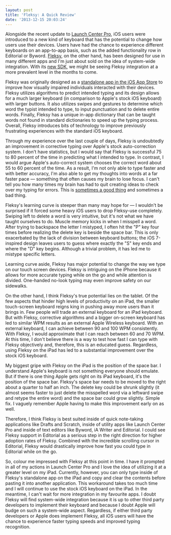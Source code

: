```yaml
---
layout: post
title: 'Fleksy: A Quick Review'
date: '2013-12-15 20:03:24'
---
```


<p>Alongside the recent update to <a href="http://contrast.co/launch-center-pro/">Launch Center Pro</a>, iOS users were introduced to a new kind of keyboard that has the potential to change how users use their devices. Users have had the chance to experience different keyboards on an app-to-app basis, such as the added functionality row in Editorial or Byword. <a href="http://fleksy.com/">Fleksy</a>, on the other hand, has been designed for use in many different apps and I'm just about sold on the idea of system-wide integration. With its <a href="http://fleksy.com/getmysdk/">new SDK</a>, we might be seeing Fleksy integration at a more prevalent level in the months to come.</p>

<p>Fleksy was originally designed as a <a href="https://itunes.apple.com/us/app/fleksy-happy-typing/id520337246">standalone app in the iOS App Store</a> to improve how visually impaired individuals interacted with their devices. Fleksy utilizes algorithms to predict intended typing and its design allows for a much larger keyboard (in comparison to Apple's stock iOS keyboard) with larger buttons. It also utilizes swipes and gestures to determine which word the typist intended to type, to input punctuation and to delete entire words. Finally, Fleksy has a unique in-app dictionary that can be taught words not found in standard dictionaries to speed up the typing process. Overall, Fleksy introduces bits of technology to improve previously frustrating experiences with the standard iOS keyboard. </p>

<p>Through my experience over the last couple of days, Fleksy is undoubtedly an improvement in corrective typing over Apple's stock auto-correction system. I don't have statistics, but I would say that Fleksy is successful 75 to 80 percent of the time in predicting what I intended to type. In contrast, I would argue Apple's auto-correct system chooses the correct word about 55 to 60 percent of the time. As a result, I'm not only able to type faster and with better accuracy, I'm also able to get my thoughts into words at a far faster pace — something that often causes my brain to lose focus. I can't tell you how many times my brain has had to quit creating ideas to check over my typing for errors. This is <a href="http://www.macworld.com/article/2018600/why-im-writing-on-the-ipad.html">sometimes a good thing</a> and sometimes a bad thing. </p>

<p>Fleksy's learning curve is steeper than many may hope for — I wouldn't be surprised if it forced some heavy iOS users to drop Fleksy-use completely. Swiping left to delete a word is very intuitive, but it's not what we have taught ourselves to do. Muscle memory kicks in when I misspell a word. After trying to backspace the letter I mistyped, I often hit the "P" key four times before realizing the delete key is beside the space bar. This is only exacerbated by the lack of division between keyboard buttons; the iOS 7-inspired design leaves users to guess where exactly the "S" key ends and where the "D" key begins. Although a trivial problem, it has led me to mistype specific letters.</p>

<p>Learning curve aside, Fleksy has major potential to change the way we type on our touch screen devices. Fleksy is intriguing on the iPhone because it allows for more accurate typing while on the go and while attention is divided. One-handed no-look typing may even improve safety on our sidewalks.</p>

<p>On the other hand, I think Fleksy's true potential lies on the tablet. Of the few aspects that hinder high levels of productivity on an iPad, the smaller touch-screen keyboard reigns king in pushing away more users than it brings in. Few people will trade an external keyboard for an iPad keyboard. But with Fleksy, corrective algorithms and a bigger on-screen keyboard has led to similar WPM results as an external Apple Wireless keyboard. With an external keyboard, I can achieve between 90 and 100 WPM consistently. With Fleksy, I would approximate that I can reach between 60 and 70 WPM. At this time, I don't believe there is a way to test how fast I can type with Fleksy objectively and, therefore, this is an educated guess. Regardless, using Fleksy on the iPad has led to a substantial improvement over the stock iOS keyboard.   </p>

<p>My biggest gripe with Fleksy on the iPad is the position of the space bar. I understand Apple's keyboard is not something everyone should emulate. But if there is one thing Apple gets right on its iPad keyboard, it's the position of the space bar. Fleksy's space bar needs to be moved to the right about a quarter to half an inch. The delete key could be shrunk slightly (it almost seems faster to just delete the misspelled word via a leftward swipe and retype the entire word) and the space bar could grow slightly. Simple fix. I vaguely remember Apple having to make this improvement early on as well.</p>

<p>Therefore, I think Fleksy is best suited inside of quick note-taking applications like Drafts and Scratch, inside of utility apps like Launch Center Pro and inside of text editors like Byword, iA Writer and Editorial. I could see Fleksy support in Editorial as a serious step in the right direction for higher adoption rates of Fleksy. Combined with the incredible scrolling cursor in Editorial, Fleksy would drastically improve how fast you could type in Editorial while on the go.</p>

<p>So, colour me impressed with Fleksy at this point in time. I have it prompted in all of my actions in Launch Center Pro and I love the idea of utilizing it at a greater level on my iPad. Currently, however, you can only type inside of Fleksy's standalone app on the iPad and copy and clear the contents before pasting it into another application. This workaround takes too much time and I will continue to use the stock iOS keyboard on the iPad. In the meantime, I can't wait for more integration in my favourite apps. I doubt Fleksy will find system-wide integration because it is up to other third party developers to implement their keyboard and because I doubt Apple will budge on such a system-wide aspect. Regardless, if either third party developers or Apple does implement Fleksy, all iOS users will have the chance to experience faster typing speeds and improved typing recognition. </p>